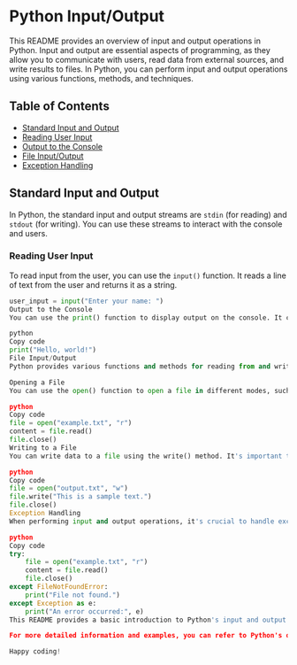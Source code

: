 # Python Input/Output

This README provides an overview of input and output operations in Python. Input and output are essential aspects of programming, as they allow you to communicate with users, read data from external sources, and write results to files. In Python, you can perform input and output operations using various functions, methods, and techniques.

## Table of Contents
- [Standard Input and Output](#standard-input-and-output)
- [Reading User Input](#reading-user-input)
- [Output to the Console](#output-to-the-console)
- [File Input/Output](#file-inputoutput)
- [Exception Handling](#exception-handling)

## Standard Input and Output

In Python, the standard input and output streams are `stdin` (for reading) and `stdout` (for writing). You can use these streams to interact with the console and users.

### Reading User Input

To read input from the user, you can use the `input()` function. It reads a line of text from the user and returns it as a string.

```python
user_input = input("Enter your name: ")
Output to the Console
You can use the print() function to display output on the console. It can print strings, numbers, variables, and more.

python
Copy code
print("Hello, world!")
File Input/Output
Python provides various functions and methods for reading from and writing to files. You can open a file, read its contents, and write data into it.

Opening a File
You can use the open() function to open a file in different modes, such as reading ('r'), writing ('w'), and appending ('a'). Make sure to close the file when you're done.

python
Copy code
file = open("example.txt", "r")
content = file.read()
file.close()
Writing to a File
You can write data to a file using the write() method. It's important to open the file in write mode ('w') or append mode ('a').

python
Copy code
file = open("output.txt", "w")
file.write("This is a sample text.")
file.close()
Exception Handling
When performing input and output operations, it's crucial to handle exceptions. Common exceptions include FileNotFoundError when opening a non-existent file or ValueError when trying to convert an invalid input.

python
Copy code
try:
    file = open("example.txt", "r")
    content = file.read()
    file.close()
except FileNotFoundError:
    print("File not found.")
except Exception as e:
    print("An error occurred:", e)
This README provides a basic introduction to Python's input and output capabilities. Python offers more advanced features for file handling, data serialization, and formatting, which you can explore as your Python skills progress.

For more detailed information and examples, you can refer to Python's official documentation and various online tutorials.

Happy coding!
